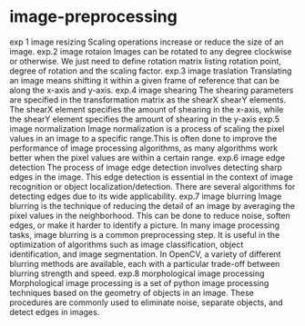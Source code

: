 # image-preprocessing
exp 1 image resizing
Scaling operations increase or reduce the size of an image.
exp.2 image rotaion
Images can be rotated to any degree clockwise or otherwise. We just need to define rotation matrix listing rotation point, degree of rotation and the scaling factor. 
exp.3 image traslation
Translating an image means shifting it within a given frame of reference that can be along the x-axis and y-axis.
exp.4 image shearing
The shearing parameters are specified in the transformation matrix as the shearX shearY elements. The shearX element specifies the amount of shearing in the x-axis, while the shearY element specifies the amount of shearing in the y-axis
exp.5 image normalization
Image normalization is a process of scaling the pixel values in an image to a specific range.This is often done to improve the performance of image processing algorithms, as many algorithms work better when the pixel values are within a certain range.
exp.6 image edge detection
The process of image edge detection involves detecting sharp edges in the image. This edge detection is essential in the context of image recognition or object localization/detection. There are several algorithms for detecting edges due to its wide applicability.
exp.7 image blurring
Image blurring is the technique of reducing the detail of an image by averaging the pixel values in the neighborhood. This can be done to reduce noise, soften edges, or make it harder to identify a picture. In many image processing tasks, image blurring is a common preprocessing step. It is useful in the optimization of algorithms such as image classification, object identification, and image segmentation. In OpenCV, a variety of different blurring methods are available, each with a particular trade-off between blurring strength and speed.
exp.8 morphological image processing
Morphological image processing is a set of python image processing techniques based on the geometry of objects in an image. These procedures are commonly used to eliminate noise, separate objects, and detect edges in images.
